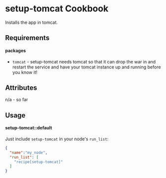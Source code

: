 setup-tomcat Cookbook
=====================
Installs the app in tomcat.


Requirements
------------

#### packages
- `tomcat` - setup-tomcat needs tomcat so that it can drop the war in and restart the service and have your tomcat instance up and running before you know it!

Attributes
----------
n/a - so far

Usage
-----
#### setup-tomcat::default

Just include `setup-tomcat` in your node's `run_list`:

```json
{
  "name":"my_node",
  "run_list": [
    "recipe[setup-tomcat]"
  ]
}
```

